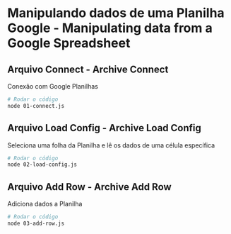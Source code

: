# Manipulando dados de uma Planilha Google - Manipulating data from a Google Spreadsheet

## Arquivo Connect - Archive Connect
Conexão com Google Planilhas

```bash
# Rodar o código
node 01-connect.js
```

## Arquivo Load Config - Archive Load Config
Seleciona uma folha da Planilha e lê os dados de uma célula específica

```bash
# Rodar o código
node 02-load-config.js
```

## Arquivo Add Row - Archive Add Row
Adiciona dados a Planilha

```bash
# Rodar o código
node 03-add-row.js
```
